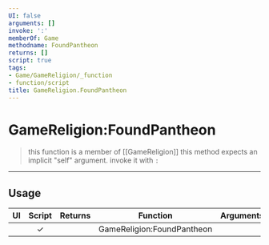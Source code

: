 ```yaml
---
UI: false
arguments: []
invoke: ':'
memberOf: Game
methodname: FoundPantheon
returns: []
script: true
tags:
- Game/GameReligion/_function
- function/script
title: GameReligion.FoundPantheon
---
```

# GameReligion:FoundPantheon
> this function is a member of [[GameReligion]]
> this method expects an implicit "self" argument. invoke it with `:`
-----
## Usage
|  UI | Script | Returns | Function | Arguments |
|:---:|:------:|-------:|:--------:|:---------|
| |✓||GameReligion:FoundPantheon||
